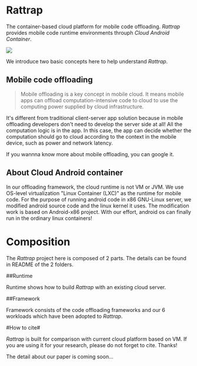 # Rattrap

The container-based cloud platform for mobile code offloading. *Rattrap* provides mobile code runtime environments throuph *Cloud Android Container*.

![](http://7xlcoc.com1.z0.glb.clouddn.com/rattrap_framework.png)

We introduce two basic concepts here to help understand *Rattrap*.
## Mobile code offloading
>Mobile offloading is a key concept in mobile cloud. It means mobile apps can offload computation-intensive code to cloud to use the computing power supplied by cloud infrastructure.

It's different from traditional client-server app solution because in mobile offloading developers don't need to develop the server side at all! All the computation logic is in the app. In this case, the app can decide whether the computation should go to cloud according to the context in the mobile device, such as power and network latency.

If you wannna know more about mobile offloading, you can google it.

## About Cloud Android container
In our offloading framework, the cloud runtime is not VM or JVM. We use OS-level virtualization "Linux Container (LXC)" as the runtime for mobile code. For the purpose of running android code in x86 GNU-Linux server, we modified android source code and the linux kernel it uses. The modification work is based on Android-x86 project. With our effort, android os can finally run in the ordinary linux containers!

# Composition
The *Rattrap* project here is composed of 2 parts. The details can be found in README of the 2 folders. 

##Runtime

Runtime shows how to build *Rattrap* with an existing cloud server.

##Framework

Framework consists of the code offloading frameworks and our 6 workloads which have been adopted to *Rattrap*.

#How to cite#

*Rattrap* is built for comparison with current cloud platform based on VM.  If you are using it for your research, please do not forget to cite. Thanks! 

The detail about our paper is coming soon...